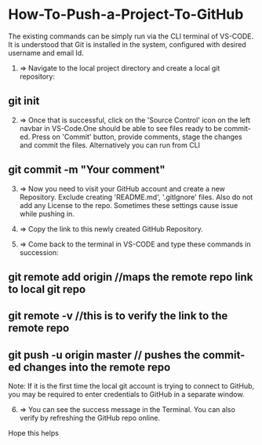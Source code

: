 # How-To-Push-a-Project-To-GitHub

The existing commands can be simply run via the CLI terminal of VS-CODE. It is understood that Git is installed in the system, configured with desired username and email Id.

1) => Navigate to the local project directory and create a local git repository:

 ## git init
2) => Once that is successful, click on the 'Source Control' icon on the left navbar in VS-Code.One should be able to see files ready to be commit-ed. Press on 'Commit' button,         provide comments, stage the changes and commit the files. Alternatively you can run from CLI

 ## git commit -m "Your comment"
3) => Now you need to visit your GitHub account and create a new Repository. Exclude creating 'README.md', '.gitIgnore' files. Also do not add any License to the repo. Sometimes         these settings cause issue while pushing in.

4) => Copy the link to this newly created GitHub Repository.

5) => Come back to the terminal in VS-CODE and type these commands in succession:

  ## git remote add origin <Link to GitHub Repo>     //maps the remote repo link to local git repo

  ## git remote -v                                  //this is to verify the link to the remote repo 

  ## git push -u origin master                      // pushes the commit-ed changes into the remote repo


  Note: If it is the first time the local git account is trying to connect to GitHub, you may be required to enter credentials to GitHub in a separate window.

6) => You can see the success message in the Terminal. You can also verify by refreshing the GitHub repo online.

Hope this helps
